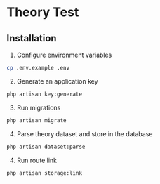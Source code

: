 # Theory Test
## Installation
1) Configure environment variables
```bash
cp .env.example .env
```
2) Generate an application key
```bash
php artisan key:generate
```
3) Run migrations
```bash
php artisan migrate
```
4) Parse theory dataset and store in the database
```bash
php artisan dataset:parse
```
4) Run route link
```bash
php artisan storage:link
```
